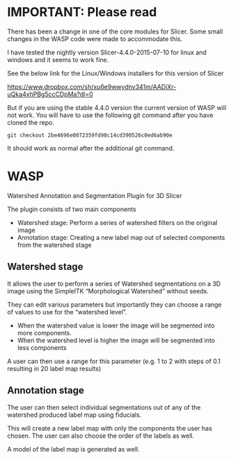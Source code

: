 IMPORTANT: Please read
====
There has been a change in one of the core modules for Slicer. Some small changes in the WASP code were made to accommodate this.

I have tested the nightly version Slicer-4.4.0-2015-07-10 for linux and windows and it seems to work fine.

See the below link for the Linux/Windows installers for this version of Slicer

https://www.dropbox.com/sh/xu6e9wwydnv341m/AADiXr-uQka4xhPBg5ccCDpMa?dl=0


But if you are using the stable 4.4.0 version the current version of WASP will not work. You will have to use the following git command after you have cloned the repo.

```git checkout 2be4696e0072359fd98c14cd390526c0ed6ab90e```

It should work as normal after the additional git command.



WASP
====

Watershed Annotation and Segmentation Plugin for 3D Slicer

The plugin consists of two main components

* Watershed stage: Perform a series of watershed filters on the original image
* Annotation stage: Creating a new label map out of selected components from the watershed stage

Watershed stage
----

It allows the user to perform a series of Watershed segmentations on a 3D image using the SimpleITK “Morphological Watershed” without seeds.

They can edit various parameters but importantly they can choose a range of values to use for the “watershed level”.

* When the watershed value is lower the image will be segmented into more components.
* When the watershed level is higher the image will be segmented into less components

A user can then use a range for this parameter (e.g. 1 to 2 with steps of 0.1 resulting in 20 label map results)

Annotation stage
----

The user can then select individual segmentations out of any of the watershed produced label map using fiducials.

This will create a new label map with only the components the user has chosen. The user can also choose the order of the labels as well.

A model of the label map is generated as well.

